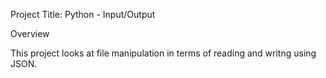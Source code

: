 Project Title: Python - Input/Output


Overview

This project looks at file manipulation in terms of reading and writng using JSON. 
